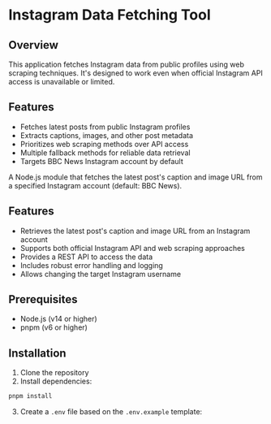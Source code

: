 # Instagram Data Fetching Tool

## Overview
This application fetches Instagram data from public profiles using web scraping techniques. It's designed to work even when official Instagram API access is unavailable or limited.

## Features
- Fetches latest posts from public Instagram profiles
- Extracts captions, images, and other post metadata
- Prioritizes web scraping methods over API access
- Multiple fallback methods for reliable data retrieval
- Targets BBC News Instagram account by default

A Node.js module that fetches the latest post's caption and image URL from a specified Instagram account (default: BBC News).

## Features

- Retrieves the latest post's caption and image URL from an Instagram account
- Supports both official Instagram API and web scraping approaches
- Provides a REST API to access the data
- Includes robust error handling and logging
- Allows changing the target Instagram username

## Prerequisites

- Node.js (v14 or higher)
- pnpm (v6 or higher)

## Installation

1. Clone the repository
2. Install dependencies:

```bash
pnpm install
```

3. Create a `.env` file based on the `.env.example` template:

```